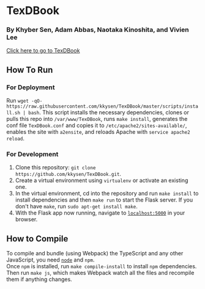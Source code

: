 # TexDBook

### By Khyber Sen, Adam Abbas, Naotaka Kinoshita, and Vivien Lee

[Click here to go to TexDBook](http://206.189.226.167/)

## How To Run

### For Deployment
Run `wget -qO- https://raw.githubusercontent.com/kkysen/TexDBook/master/scripts/install.sh | bash`.
This script installs the necessary dependencies,
clones or pulls this repo into `/var/www/TexDBook`,
runs `make install`,
generates the conf file `TexDBook.conf` and copies it to `/etc/apache2/sites-available/`,
enables the site with `a2ensite`,
and reloads Apache with `service apache2 reload`.

### For Development

  1. Clone this repository: ```git clone https://github.com/kkysen/TexDBook.git```.
  2. Create a virtual environment using ```virtualenv``` or activate an existing one.
  3. In the virtual environment, cd into the repository
     and run ```make install``` to install dependencies
     and then ```make run``` to start the Flask server.
     If you don't have ```make```, run ```sudo apt-get install make```.
  4. With the Flask app now running, navigate to [```localhost:5000```](http://localhost:5000) in your browser.

## How to Compile

To compile and bundle (using Webpack) the TypeScript and any other JavaScript,
you need [```node```](https://nodejs.org/en/download/current/) and ```npm```.<br>
Once ```npm``` is installed, run ```make compile-install``` to install ```npm``` dependencies.<br>
Then run ```make js```,
which makes Webpack watch all the files and recompile them if anything changes.